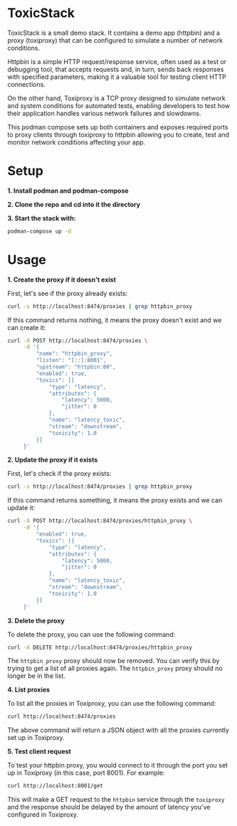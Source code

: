 # ToxicStack

ToxicStack is a small demo stack. It contains a demo app (httpbin) and a proxy (toxiproxy) that can be configured to simulate a number of network conditions.

Httpbin is a simple HTTP request/response service, often used as a test or debugging tool, that accepts requests and, in turn, sends back responses with specified parameters, making it a valuable tool for testing client HTTP connections. 

On the other hand, Toxiproxy is a TCP proxy designed to simulate network and system conditions for automated tests, enabling developers to test how their application handles various network failures and slowdowns.

This podman compose sets up both containers and exposes required ports to proxy clients through toxiproxy to httpbin allowing you to create, test and monitor network conditions affecting your app.

# Setup

**1. Install podman and podman-compose**

**2. Clone the repo and cd into it the directory**

**3. Start the stack with:**
```bash
podman-compose up -d
```

# Usage

**1. Create the proxy if it doesn't exist**

First, let's see if the proxy already exists:

```bash
curl -s http://localhost:8474/proxies | grep httpbin_proxy
```

If this command returns nothing, it means the proxy doesn't exist and we can create it:

```bash
curl -X POST http://localhost:8474/proxies \
     -d '{
         "name": "httpbin_proxy",
         "listen": "[::]:8001",
         "upstream": "httpbin:80",
         "enabled": true,
         "toxics": [{
             "type": "latency",
             "attributes": {
                 "latency": 5000,
                 "jitter": 0
             },
             "name": "latency_toxic",
             "stream": "downstream",
             "toxicity": 1.0
         }]
     }'
```

**2. Update the proxy if it exists**

First, let's check if the proxy exists:

```bash
curl -s http://localhost:8474/proxies | grep httpbin_proxy
```

If this command returns something, it means the proxy exists and we can update it:

```bash
curl -X POST http://localhost:8474/proxies/httpbin_proxy \
     -d '{
         "enabled": true,
         "toxics": [{
             "type": "latency",
             "attributes": {
                 "latency": 5000,
                 "jitter": 0
             },
             "name": "latency_toxic",
             "stream": "downstream",
             "toxicity": 1.0
         }]
     }'
```

**3. Delete the proxy**

To delete the proxy, you can use the following command:

```bash
curl -X DELETE http://localhost:8474/proxies/httpbin_proxy
```

The `httpbin_proxy` proxy should now be removed. You can verify this by trying to get a list of all proxies again. The `httpbin_proxy` proxy should no longer be in the list.


**4. List proxies**

To list all the proxies in Toxiproxy, you can use the following command:

```bash
curl http://localhost:8474/proxies
```

The above command will return a JSON object with all the proxies currently set up in Toxiproxy.

**5. Test client request**

To test your httpbin proxy, you would connect to it through the port you set up in Toxiproxy (in this case, port 8001). For example:

```bash
curl http://localhost:8001/get
```

This will make a GET request to the `httpbin` service through the `toxiproxy` and the response should be delayed by the amount of latency you've configured in Toxiproxy.

